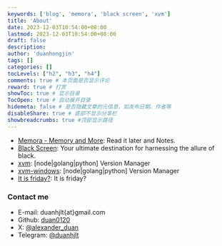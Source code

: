 ```yaml
---
keywords: ['blog', 'memora', 'black screen', 'xvm']
title: 'About'
date: 2023-12-03T10:54:00+08:00
lastmod: 2023-12-03T10:54:00+08:00
draft: false
description: 
author: 'duanhongjin'
tags: []
categories: []
tocLevels: ["h2", "h3", "h4"]
comments: true # 本页面是否显示评论
reward: true # 打赏
showToc: true # 显示目录
TocOpen: true # 自动展开目录
hidemeta: false # 是否隐藏文章的元信息，如发布日期、作者等
disableShare: true # 底部不显示分享栏
showbreadcrumbs: true #顶部显示路径
---
```


- [Memora - Memory and More](https://www.memora.top): Read it later and Notes.
- [Black Screen](https://www.blackscreennow.space): Your ultimate destination for harnessing the allure of black.
- [xvm](https://github.com/duan0120/xvm): [node|golang|python] Version Manager
- [xvm-windows](https://github.com/duan0120/xvm-windows): [node|golang|python] Version Manager
- [It is friday?](https://friday.crazykids.tech): It is friday?

### Contact me

- E-mail: duanhjlt{at}gmail.com
- Github: [duan0120](https://github.com/duan0120)
- X: [@alexander_duan](https://x.com/alexander_duan)
- Telegram: [@duanhjlt](https://t.me/duanhjlt)
